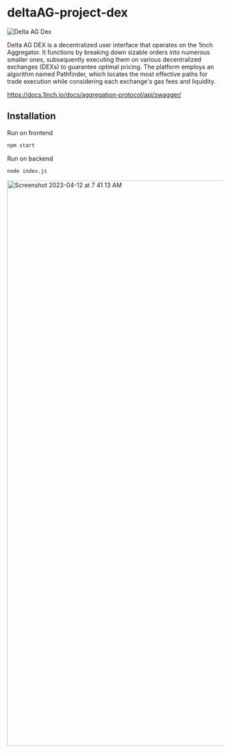 # deltaAG-project-dex

![Delta AG Dex](https://user-images.githubusercontent.com/108378047/230555930-79f26edf-a838-4008-84ad-42e57a8c18d8.png)

Delta AG DEX is a decentralized user interface that operates on the 1inch Aggregator. It functions by breaking down sizable orders into numerous smaller ones, subsequently executing them on various decentralized exchanges (DEXs) to guarantee optimal pricing. The platform employs an algorithm named Pathfinder, which locates the most effective paths for trade execution while considering each exchange's gas fees and liquidity.

https://docs.1inch.io/docs/aggregation-protocol/api/swagger/

## Installation

Run on frontend
```bash
npm start
```

Run on backend
```bash
node index.js
```

<img width="1319" alt="Screenshot 2023-04-12 at 7 41 13 AM" src="https://user-images.githubusercontent.com/108378047/231343257-d24452a9-8bad-4a63-89f2-e86924b53100.png">
